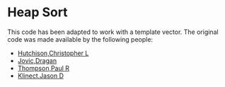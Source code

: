 # Heap Sort

This code has been adapted to work with a template vector.  The original code was made available by the following people:

* [Hutchison,Christopher L](clh144@zips.uakron.edu)* [Jovic,Dragan	](dj47@zips.uakron.edu)* [Thompson,Paul R](prt@uakron.edu)* [Klinect,Jason D](jdk75@zips.uakron.edu)